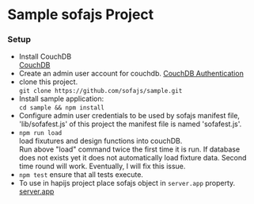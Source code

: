 # Sample sofajs Project 


### Setup 
* Install CouchDB <br/>
  [CouchDB](http://couchdb.apache.org/)
* Create an admin user account for couchdb. 
  [CouchDB Authentication](http://docs.couchdb.org/en/1.6.1/intro/security.html#authentication)
* clone this project.<br/>
  `git clone https://github.com/sofajs/sample.git`
* Install sample application:<br/>
  `cd sample && npm install`
* Configure admin user credentials to be used by sofajs manifest file,<br/> 
  'lib/sofafest.js' of this project the manifest file is named 'sofafest.js'. 
* `npm run load`<br/>
   load fixutures and design functions into couchDB.<br/>
   Run above "load" command twice the first time it is run.
   If database does not exists yet it does not automatically load fixture data.
   Second time round will work.  Eventually, I will fix this issue.
* `npm test` ensure that all tests execute.
* To use in hapijs project place sofajs object in `server.app` property.<br/>
  [server.app](hapijs.com/api#serverapp)
